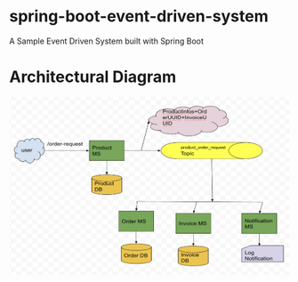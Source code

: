 # spring-boot-event-driven-system
A Sample Event Driven System built with Spring Boot

Architectural Diagram
======================

<img src="images/project-architecture.jpeg" alt="Alt text" title="Title" width="640" height="320">
